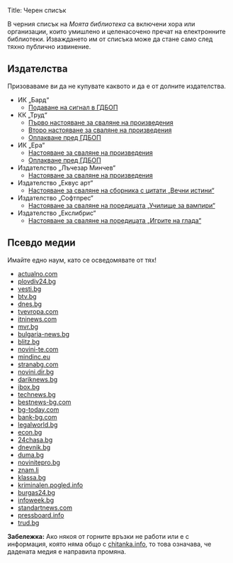 Title: Черен списък

В черния списък на _Моята библиотека_ са включени хора или организации, които умишлено и целенасочено пречат на електронните библиотеки. Изваждането им от списъка може да стане само след тяхно публично извинение.

## Издателства

Призоваваме ви да не купувате каквото и да е от долните издателства.

* ИК „Бард“
    * [Подаване на сигнал в ГДБОП](http://forum.chitanka.info/topic2043.html)
* КК „Труд“
    * [Първо настояване за сваляне на произведения](http://forum.chitanka.info/topic130.html)
    * [Второ настояване за сваляне на произведения](http://forum.chitanka.info/topic367.html)
    * [Оплакване пред ГДБОП](http://forum.chitanka.info/topic413.html)
* ИК „Ера“
    * [Настояване за сваляне на произведения](http://forum.chitanka.info/topic270.html)
    * [Оплакване пред ГДБОП](http://forum.chitanka.info/topic413.html)
* Издателство „Лъчезар Минчев“
    * [Настояване за сваляне на произведения](http://forum.chitanka.info/topic221.html)
* Издателство „Еквус арт“
    * [Настояване за сваляне на сборника с цитати „Вечни истини“](http://forum.chitanka.info/topic792.html)
* Издателство „Софтпрес“
    * [Настояване за сваляне на поредицата „Училище за вампири“](http://forum.chitanka.info/topic1887.html)
* Издателство „Екслибрис“
    * [Настояване за сваляне на поредицата „Игрите на глада“](http://forum.chitanka.info/topic3725.html)

## Псевдо медии

Имайте едно наум, като се осведомявате от тях!

* [actualno.com](http://society.actualno.com/news_303425.html)
* [plovdiv24.bg](http://news.plovdiv24.bg/172397.html)
* [vesti.bg](http://www.vesti.bg/index.phtml?tid=40&oid=3074433)
* [btv.bg](http://www.btv.bg/news/bulgaria/prestapnost/story/1779697030-Presyakoha_nelegalno_razprostranenie_na_knigi_v_mrejata.html)
* [dnes.bg](http://www.dnes.bg/crime/2010/06/22/presiakoha-nelegalnoto-razprostranenie-na-knigi-v-neta.93186)
* [tvevropa.com](http://www.tvevropa.com/bg/news/bulgaria/view/29185)
* [itninews.com](http://www.itninews.com/news.php?readmore=2808)
* [mvr.bg](http://press.mvr.bg/News/news100622_01.htm)
* [bulgaria-news.bg](http://bulgaria-news.bg/category/today/article/post37766.html)
* [blitz.bg](http://www.blitz.bg/news/article/81799)
* [novini-te.com](http://www.novini-te.com/bg-1/%D0%93%D0%94%D0%91%D0%9E%D0%9F-%D0%BF%D1%80%D0%B5%D1%81%D0%B5%D1%87%D0%B5-%D0%BE%D0%BD%D0%BB%D0%B0%D0%B9%D0%BD-%D0%B1%D0%B8%D0%B1%D0%BB%D0%B8%D0%BE%D1%82%D0%B5%D0%BA%D0%B0/1178181/)
* [mindinc.eu](http://www.mindinc.eu/2010/06/22/slujiteli-na-gdbop-presyakoha-chitanka-info-video/)
* [stranabg.com](http://www.stranabg.com/gdbop-udari-nezakonna-onlayn-biblioteka.html)
* [novini.dir.bg](http://www.novini.dir.bg/news.php?id=6608944)
* [dariknews.bg](http://m.dariknews.bg/3548624)
* [ibox.bg](http://news.ibox.bg/news/id_932731509)
* [technews.bg](http://technews.bg/article-17765.html)
* [bestnews-bg.com](http://www.bestnews-bg.com/presyakoha-nelegalnoto-razprostranenie-na-knigi-v-neta/)
* [bg-today.com](http://www.bg-today.com/one_news_archive.php?news_id=26797)
* [bank-bg.com](http://www.bank-bg.com/nezakonna-onlayn-knizharnitsa-nanesla-shteti-za-milioni.html)
* [legalworld.bg](http://legalworld.bg/show.php?storyid=20653)
* [econ.bg](http://www.econ.bg/news86028/article184503/presyakoha_sayt_za_nelegalno_razprostranenie_na_knigi)
* [24chasa.bg](http://www.24chasa.bg/Gallery.asp?GalleryId=521112)
* [dnevnik.bg](http://www.dnevnik.bg/bulgaria/2010/06/22/921068_mvr_se_pohvali_s_razbita_virtualna_knijarnica/)
* [duma.bg](http://www.duma.bg/duma/node/738)
* [novinitepro.bg](http://novinitepro.bg/novinite/kriminalno/aktsiya-zchitanka-mvr-prochistva-virtualnoto-prostranstvo.html)
* [znam.li](http://www.znam.li/Pages/News/Default.aspx?evntid=1496175)
* [klassa.bg](http://www.klassa.bg/news/Read/article/89081_%D0%9F%D1%80%D0%B5%D1%81%D1%8F%D0%BA%D0%BE%D1%85%D0%B0+%D0%BD%D0%B5%D0%BB%D0%B5%D0%B3%D0%B0%D0%BB%D0%BD%D0%BE+%D1%80%D0%B0%D0%B7%D0%BF%D1%80%D0%BE%D1%81%D1%82%D1%80%D0%B0%D0%BD%D0%B5%D0%BD%D0%B8%D0%B5+%D0%BD%D0%B0+%D0%BA%D0%BD%D0%B8%D0%B3%D0%B8+%D0%B2+%D0%B8%D0%BD%D1%82%D0%B5%D1%80%D0%BD%D0%B5%D1%82)
* [kriminalen.pogled.info](http://kriminalen.pogled.info/news/12910/Presyakoha-nelegalno-razprostranenie-na-knigi-v-internet)
* [burgas24.bg](http://news.burgas24.bg/172399.html?showmonth=05.2010)
* [infoweek.bg](http://www.infoweek.bg/tab_it/it.php?show_category=2&show_sub_category=1&id=4999)
* [standartnews.com](http://paper.standartnews.com/bg/article.php?d=2010-06-23&article=329687)
* [pressboard.info](http://www.pressboard.info/preview.aspx?articleid=123247)
* [trud.bg](http://www.trud.bg/Article.asp?ArticleId=537846)

**Забележка:** Ако някоя от горните връзки не работи или е с информация, която няма общо с [chitanka.info](http://chitanka.info/ "chitanka:"), то това означава, че дадената медия е направила промяна.
